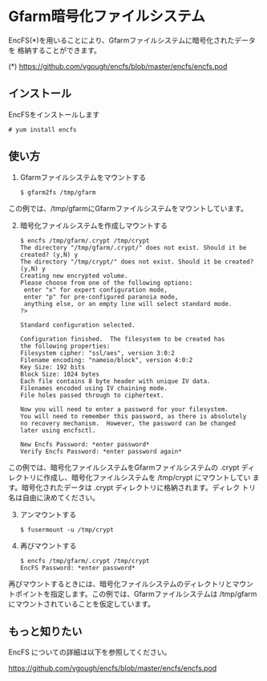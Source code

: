 # Gfarm暗号化ファイルシステム

EncFS(*)を用いることにより、Gfarmファイルシステムに暗号化されたデータを
格納することができます。

(*) https://github.com/vgough/encfs/blob/master/encfs/encfs.pod

## インストール

EncFSをインストールします

    # yum install encfs

## 使い方

1. Gfarmファイルシステムをマウントする

       $ gfarm2fs /tmp/gfarm

この例では、/tmp/gfarmにGfarmファイルシステムをマウントしています。

2. 暗号化ファイルシステムを作成しマウントする

       $ encfs /tmp/gfarm/.crypt /tmp/crypt
       The directory "/tmp/gfarm/.crypt/" does not exist. Should it be created? (y,N) y
       The directory "/tmp/crypt/" does not exist. Should it be created? (y,N) y
       Creating new encrypted volume.
       Please choose from one of the following options:
        enter "x" for expert configuration mode,
        enter "p" for pre-configured paranoia mode,
        anything else, or an empty line will select standard mode.
       ?>
       
       Standard configuration selected.
       
       Configuration finished.  The filesystem to be created has
       the following properties:
       Filesystem cipher: "ssl/aes", version 3:0:2
       Filename encoding: "nameio/block", version 4:0:2
       Key Size: 192 bits
       Block Size: 1024 bytes
       Each file contains 8 byte header with unique IV data.
       Filenames encoded using IV chaining mode.
       File holes passed through to ciphertext.
       
       Now you will need to enter a password for your filesystem.
       You will need to remember this password, as there is absolutely
       no recovery mechanism.  However, the password can be changed
       later using encfsctl.
       
       New Encfs Password: *enter password*
       Verify Encfs Password: *enter password again*

この例では、暗号化ファイルシステムをGfarmファイルシステムの .crypt ディ
レクトリに作成し、暗号化ファイルシステムを /tmp/crypt にマウントしてい
ます。暗号化されたデータは .crypt ディレクトリに格納されます。ディレク
トリ名は自由に決めてください。

3. アンマウントする

       $ fusermount -u /tmp/crypt

4. 再びマウントする

       $ encfs /tmp/gfarm/.crypt /tmp/crypt
       EncFS Password: *enter password*

再びマウントするときには、暗号化ファイルシステムのディレクトリとマウン
トポイントを指定します。この例では、Gfarmファイルシステムは /tmp/gfarm
にマウントされていることを仮定しています。

## もっと知りたい

EncFS についての詳細は以下を参照してください。

https://github.com/vgough/encfs/blob/master/encfs/encfs.pod
